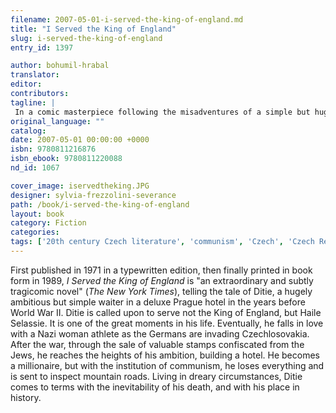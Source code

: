 ```yaml
---
filename: 2007-05-01-i-served-the-king-of-england.md
title: "I Served the King of England"
slug: i-served-the-king-of-england
entry_id: 1397

author: bohumil-hrabal
translator: 
editor: 
contributors: 
tagline: |
 In a comic masterpiece following the misadventures of a simple but hugely ambitious waiter in pre-World War II Prague, who rises to wealth only to lose everything with the onset of Communism, Bohumil Hrabal takes us on a tremendously funny and satirical trip through 20th-century Czechoslovakia.
original_language: ""
catalog: 
date: 2007-05-01 00:00:00 +0000 
isbn: 9780811216876
isbn_ebook: 9780811220088
nd_id: 1067

cover_image: iservedtheking.JPG
designer: sylvia-frezzolini-severance
path: /book/i-served-the-king-of-england
layout: book
category: Fiction
categories: 
tags: ['20th century Czech literature', 'communism', 'Czech', 'Czech Republic', 'inevitability of death', 'stream-of-consciousness', 'surrealism']
---
```

First published in 1971 in a typewritten edition, then finally printed in book form in 1989, *I Served the King of England* is "an extraordinary and subtly tragicomic novel" (*The New York Times*), telling the tale of Ditie, a hugely ambitious but simple waiter in a deluxe Prague hotel in the years before World War II. Ditie is called upon to serve not the King of England, but Haile Selassie. It is one of the great moments in his life. Eventually, he falls in love with a Nazi woman athlete as the Germans are invading Czechlosovakia. After the war, through the sale of valuable stamps confiscated from the Jews, he reaches the heights of his ambition, building a hotel. He becomes a millionaire, but with the institution of communism, he loses everything and is sent to inspect mountain roads. Living in dreary circumstances, Ditie comes to terms with the inevitability of his death, and with his place in history.






